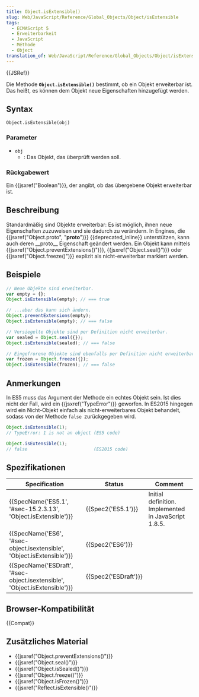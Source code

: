 ```yaml
---
title: Object.isExtensible()
slug: Web/JavaScript/Reference/Global_Objects/Object/isExtensible
tags:
  - ECMAScript 5
  - Erweiterbarkeit
  - JavaScript
  - Méthode
  - Object
translation_of: Web/JavaScript/Reference/Global_Objects/Object/isExtensible
---
```

{{JSRef}}

Die Methode **`Object.isExtensible()`** bestimmt, ob ein Objekt erweiterbar ist. Das heißt, es können dem Objekt neue Eigenschaften hinzugefügt werden.

## Syntax

    Object.isExtensible(obj)

### Parameter

- `obj`
  - : Das Objekt, das überprüft werden soll.

### Rückgabewert

Ein {{jsxref("Boolean")}}, der angibt, ob das übergebene Objekt erweiterbar ist.

## Beschreibung

Standardmäßig sind Objekte erweiterbar: Es ist möglich, ihnen neue Eigenschaften zuzuweisen und sie dadurch zu verändern. In Engines, die {{jsxref("Object.proto", "__proto__")}} {{deprecated_inline}} unterstützen, kann auch deren \_\_proto\_\_ Eigenschaft geändert werden. Ein Objekt kann mittels {{jsxref("Object.preventExtensions()")}}, {{jsxref("Object.seal()")}} oder {{jsxref("Object.freeze()")}} explizit als nicht-erweiterbar markiert werden.

## Beispiele

```js
// Neue Objekte sind erweiterbar.
var empty = {};
Object.isExtensible(empty); // === true

// ...aber das kann sich ändern.
Object.preventExtensions(empty);
Object.isExtensible(empty); // === false

// Versiegelte Objekte sind per Definition nicht erweiterbar.
var sealed = Object.seal({});
Object.isExtensible(sealed); // === false

// Eingefrorene Objekte sind ebenfalls per Definition nicht erweiterbar.
var frozen = Object.freeze({});
Object.isExtensible(frozen); // === false
```

## Anmerkungen

In ES5 muss das Argument der Methode ein echtes Objekt sein. Ist dies nicht der Fall, wird ein {{jsxref("TypeError")}} geworfen. In ES2015 hingegen wird ein Nicht-Objekt einfach als nicht-erweiterbares Objekt behandelt, sodass von der Methode `false `zurückgegeben wird.

```js
Object.isExtensible(1);
// TypeError: 1 is not an object (ES5 code)

Object.isExtensible(1);
// false                         (ES2015 code)
```

## Spezifikationen

| Specification                                                                                        | Status                       | Comment                                              |
| ---------------------------------------------------------------------------------------------------- | ---------------------------- | ---------------------------------------------------- |
| {{SpecName('ES5.1', '#sec-15.2.3.13', 'Object.isExtensible')}}                 | {{Spec2('ES5.1')}}     | Initial definition. Implemented in JavaScript 1.8.5. |
| {{SpecName('ES6', '#sec-object.isextensible', 'Object.isExtensible')}}         | {{Spec2('ES6')}}         |                                                      |
| {{SpecName('ESDraft', '#sec-object.isextensible', 'Object.isExtensible')}} | {{Spec2('ESDraft')}} |                                                      |

## Browser-Kompatibilität

{{Compat}}

## Zusätzliches Material

- {{jsxref("Object.preventExtensions()")}}
- {{jsxref("Object.seal()")}}
- {{jsxref("Object.isSealed()")}}
- {{jsxref("Object.freeze()")}}
- {{jsxref("Object.isFrozen()")}}
- {{jsxref("Reflect.isExtensible()")}}
